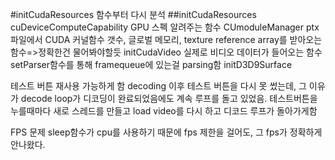 #initCudaResources 함수부터 다시 분석
##initCudaResources 
cuDeviceComputeCapability
GPU 스펙 알려주는 함수
CUmoduleManager
ptx 파일에서 CUDA 커널함수 갯수, 글로벌 메모리, texture reference array를 받아오는 함수=>정확한건 물어봐야할듯
initCudaVideo
실제로 비디오 데이터가 들어오는 함수
setParser함수를 통해 framequeue에 있는걸 parsing함
initD3D9Surface

테스트 버튼 재사용 가능하게 함
decoding 이후 테스트 버튼을 다시 못 썼는데, 그 이유가 decode loop가 디코딩이 완료되었음에도 계속 루프를 돌고 있었음.
테스트버튼을 누를때마다 새로 스레드를 만들고 load video를 다시 하고 디코드 루프가 
돌아가게함

FPS 문제
sleep함수가 cpu를 사용하기 때문에 fps 제한을 걸어도, 그 fps가 정확하게 안나왔다.

